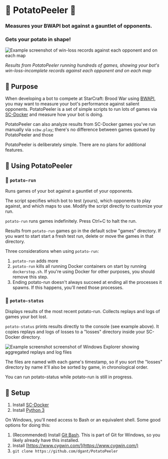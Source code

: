 # 🥔 PotatoPeeler 🍟
### Measures your BWAPI bot against a gauntlet of opponents.
### Gets your potato in shape!

![Example screenshot of win-loss records against each opponent and on each map](https://github.com/dgant/PotatoPeeler/blob/main/exampleresults.png)

*Results from PotatoPeeler running hundreds of games, showing your bot's win-loss-incomplete records against each opponent and on each map*

## 🥔 Purpose
When developing a bot to compete at StarCraft: Brood War using [BWAPI](https://github.com/bwapi/bwapi), you may want to measure your bot's performance against salient opponents. PotatoPeeler is a set of simple scripts to run lots of games via [SC-Docker](https://github.com/basil-ladder/sc-docker) and measure how your bot is doing.

PotatoPeeler can also analyze results from SC-Docker games you've run manually via `scbw.play`; there's no difference between games queued by PotatoPeeler and those

PotatoPeeler is deliberately simple. There are no plans for additional features.

## 🥔 Using PotatoPeeler

### 🏃 `potato-run`
Runs games of your bot against a gauntlet of your opponents.

The script specifies which bot to test (yours), which opponents to play against, and which maps to use. Modify the script directly to customize your run.

`potato-run` runs games indefinitely. Press Ctrl+C to halt the run.

Results from `potato-run` games go in the default scbw "games" directory. If you want to start start a fresh test run, delete or move the games in that directory.

Three considerations when using `potato-run`:
1. `potato-run` adds more 
1. `potato-run` kills all running Docker containers on start by running `dockerstop.sh`. If you're using Docker for other purposes, you should remove this step.
2. Ending potato-run doesn't always succeed at ending all the processes it spawns. If this happens, you'll need those processes.

### 📝 `potato-status`
Displays results of the most recent potato-run. Collects replays and logs of games your bot lost.

`potato-status` prints results directly to the console (see example above). It copies replays and logs of losses to a "losses" directory inside your SC-Docker directory.

![Example screenshot screenshot of Windows Explorer showing aggregated replays and log files](https://github.com/dgant/PotatoPeeler/blob/main/examplelosses.png)

The files are named with each game's timestamp, so if you sort the "losses" directory by name it'll also be sorted by game, in chronological order.

You can run potato-status while potato-run is still in progress.

## 👷 Setup 
1. Install [SC-Docker](https://github.com/basil-ladder/sc-docker)
2. Install [Python 3](https://www.python.org/downloads/)

On Windows, you'll need access to Bash or an equivalent shell. Some good options for doing this:
1. (Recommended) Install [Git Bash](https://gitforwindows.org/). This is part of Git for Windows, so you likely already have this installed.
2. Install [https://www.cygwin.com/](https://www.cygwin.com/)
3. `git clone https://github.com/dgant/PotatoPeeler`